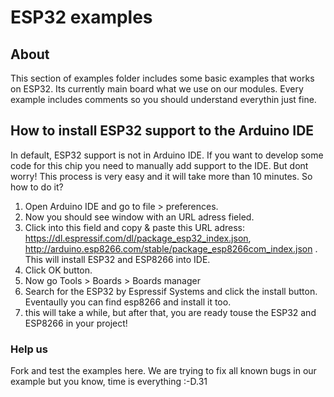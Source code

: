 # ESP32 examples

## About

This section of examples folder includes some basic examples that works on ESP32. Its currently main board what we use on our modules. Every example includes comments so you should understand everythin just fine.

## How to install ESP32 support to the Arduino IDE

In default, ESP32 support is not in Arduino IDE. If you want to develop some code for this chip you need to manually add support to the IDE. But dont worry! This process is very easy and it will take more than 10 minutes. So how to do it?

1. Open Arduino IDE and go to file > preferences.
2. Now you should see window with an URL adress fieled.
3. Click into this field and copy & paste this URL adress: https://dl.espressif.com/dl/package_esp32_index.json, http://arduino.esp8266.com/stable/package_esp8266com_index.json . This will install ESP32 and ESP8266 into IDE.
4. Click OK button.
5. Now go Tools > Boards > Boards manager
6. Search for the ESP32 by Espressif Systems and click the install button. Eventaully you can find esp8266 and install it too.
7. this will take a while, but after that, you are ready touse the ESP32 and ESP8266 in your project!

### Help us

Fork and test the examples here. We are trying to fix all known bugs in our example but you know, time is everything :-D.31
